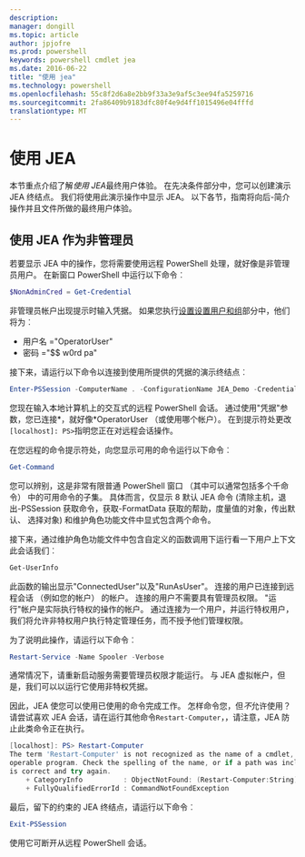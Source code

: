 ```yaml
---
description: 
manager: dongill
ms.topic: article
author: jpjofre
ms.prod: powershell
keywords: powershell cmdlet jea
ms.date: 2016-06-22
title: "使用 jea"
ms.technology: powershell
ms.openlocfilehash: 55c8f2d6a8e2bb9f33a3e9af5c3ee94fa5259716
ms.sourcegitcommit: 2fa86409b9183dfc80f4e9d4ff1015496e04fffd
translationtype: MT
---
```

# 使用 JEA
本节重点介绍了解*使用 JEA*最终用户体验。
在先决条件部分中，您可以创建演示 JEA 终结点。
我们将使用此演示操作中显示 JEA。
以下各节，指南将向后-简介操作并且文件所做的最终用户体验。

## 使用 JEA 作为非管理员
若要显示 JEA 中的操作，您将需要使用远程 PowerShell 处理，就好像是非管理员用户。
在新窗口 PowerShell 中运行以下命令︰   

```PowerShell
$NonAdminCred = Get-Credential
```

非管理员帐户出现提示时输入凭据。
如果您执行[设置设置用户和组](creating-a-domain-controller.md#set-up-users-and-groups)部分中，他们将为︰
-   用户名 ="OperatorUser"
-   密码 ="$$ w0rd pa"

接下来，请运行以下命令以连接到使用所提供的凭据的演示终结点︰

```PowerShell
Enter-PSSession -ComputerName . -ConfigurationName JEA_Demo -Credential $NonAdminCred
```

您现在输入本地计算机上的交互式的远程 PowerShell 会话。
通过使用"凭据"参数，您已连接*，就好像*OperatorUser （或使用哪个帐户）。
在到提示符处更改`[localhost]: PS>`指明您正在对远程会话操作。  

在您远程的命令提示符处，向您显示可用的命令运行以下命令︰

```PowerShell
Get-Command
```

您可以辨别，这是非常有限普通 PowerShell 窗口 （其中可以通常包括多个千命令） 中的可用命令的子集。
具体而言，仅显示 8 默认 JEA 命令 (清除主机，退出-PSSession 获取命令，获取-FormatData 获取的帮助，度量值的对象，传出默认、 选择对象) 和维护角色功能文件中显式包含两个命令。

接下来，通过维护角色功能文件中包含自定义的函数调用下运行看一下用户上下文此会话我们︰

```PowerShell
Get-UserInfo
```

此函数的输出显示"ConnectedUser"以及"RunAsUser"。
连接的用户已连接到远程会话 （例如您的帐户） 的帐户。
连接的用户不需要具有管理员权限。
"运行"帐户是实际执行特权的操作的帐户。
通过连接为一个用户，并运行特权用户，我们将允许非特权用户执行特定管理任务，而不授予他们管理权限。

为了说明此操作，请运行以下命令︰

```PowerShell
Restart-Service -Name Spooler -Verbose
```

通常情况下，请重新启动服务需要管理员权限才能运行。
与 JEA 虚拟帐户，但是，我们可以以运行它使用非特权凭据。

因此，JEA 使您可以使用已使用的命令完成工作。
怎样命令您，但*不*允许使用？
请尝试喜欢 JEA 会话，请在运行其他命令`Restart-Computer`，，请注意，JEA 防止此类命令正在执行。

```PowerShell
[localhost]: PS> Restart-Computer
The term 'Restart-Computer' is not recognized as the name of a cmdlet, function, script file, or
operable program. Check the spelling of the name, or if a path was included, verify that the path
is correct and try again.
    + CategoryInfo          : ObjectNotFound: (Restart-Computer:String) [], CommandNotFoundException
    + FullyQualifiedErrorId : CommandNotFoundException
```

最后，留下的约束的 JEA 终结点，请运行以下命令︰

```PowerShell
Exit-PSSession
```

使用它可断开从远程 PowerShell 会话。


